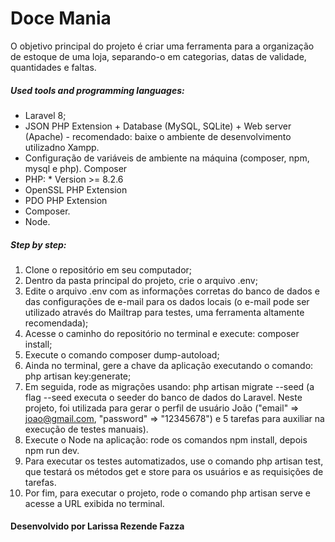 <p align="center"></p>
<h3 align="left">

# Doce Mania
  O objetivo principal do projeto é criar uma ferramenta para a organização de estoque de uma loja, separando-o em categorias, datas de validade, quantidades e faltas.

##### Used tools and programming languages: 
* Laravel 8;
* JSON PHP Extension + Database (MySQL, SQLite) + Web server (Apache) - recomendado: baixe o ambiente de desenvolvimento utilizadno Xampp.
* Configuração de variáveis de ambiente na máquina (composer, npm, mysql e php).
Composer
* PHP: * Version >= 8.2.6
* OpenSSL PHP Extension 
* PDO PHP Extension 
* Composer.
* Node.

##### Step by step:
1. Clone o repositório em seu computador;
2. Dentro da pasta principal do projeto, crie o arquivo .env;
3. Edite o arquivo .env com as informações corretas do banco de dados e das configurações de e-mail para os dados locais (o e-mail pode ser utilizado através do Mailtrap para testes, uma ferramenta altamente recomendada);
4. Acesse o caminho do repositório no terminal e execute: composer install;
5. Execute o comando composer dump-autoload;
6. Ainda no terminal, gere a chave da aplicação executando o comando: php artisan key:generate;
7. Em seguida, rode as migrações usando: php artisan migrate --seed (a flag --seed executa o seeder do banco de dados do Laravel. Neste projeto, foi utilizada para gerar o perfil de usuário João ("email" => joao@gmail.com, "password" => "12345678") e 5 tarefas para auxiliar na execução de testes manuais).
8. Execute o Node na aplicação: rode os comandos npm install, depois npm run dev.
9. Para executar os testes automatizados, use o comando php artisan test, que testará os métodos get e store para os usuários e as requisições de tarefas.
10. Por fim, para executar o projeto, rode o comando php artisan serve e acesse a URL exibida no terminal.

#### Desenvolvido por Larissa Rezende Fazza ####